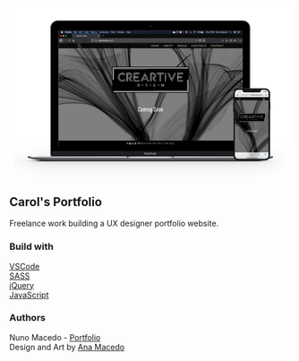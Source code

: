 <img src="/screenShotCarolPortfolio.png">


## Carol's Portfolio
Freelance work building a UX designer portfolio website. 


### Build with
[VSCode](https://code.visualstudio.com/) </br>
[SASS](https://sass-lang.com/) </br>
[jQuery](https://jquery.com/) </br>
[JavaScript](https://www.javascript.com/) </br>


### Authors
Nuno Macedo - [Portfolio](nunomacedo.com)</br>
Design and Art by [Ana Macedo](http://creartivedsgn.com/)</br>